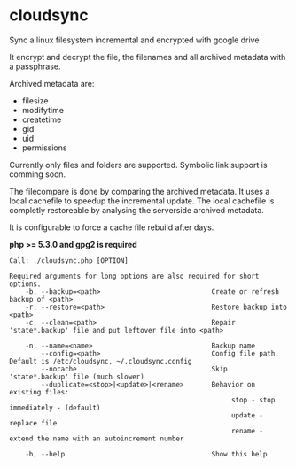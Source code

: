 cloudsync
=========

Sync a linux filesystem incremental and encrypted with google drive

It encrypt and decrypt the file, the filenames and all archived metadata with a passphrase.

Archived metadata are:
- filesize
- modifytime
- createtime 
- gid
- uid
- permissions

Currently only files and folders are supported. Symbolic link support is comming soon.

The filecompare is done by comparing the archived metadata. It uses a local cachefile to speedup the incremental update. The local cachefile is completly restoreable by analysing the serverside archived metadata.

It is configurable to force a cache file rebuild after <x> days.

**php >= 5.3.0 and gpg2 is required**

```
Call: ./cloudsync.php [OPTION]

Required arguments for long options are also required for short options.
    -b, --backup=<path>                            Create or refresh backup of <path>
    -r, --restore=<path>                           Restore backup into <path>
    -c, --clean=<path>                             Repair 'state*.backup' file and put leftover file into <path>

    -n, --name=<name>                              Backup name
        --config=<path>                            Config file path. Default is /etc/cloudsync, ~/.cloudsync.config 
        --nocache                                  Skip 'state*.backup' file (much slower)
        --duplicate=<stop>|<update>|<rename>       Behavior on existing files:
                                                        stop - stop immediately - (default)
                                                        update - replace file
                                                        rename - extend the name with an autoincrement number

    -h, --help                                     Show this help
```
